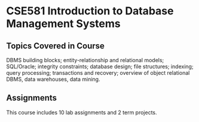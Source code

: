 # CSE581 Introduction to Database Management Systems


## Topics Covered in Course
DBMS building blocks; entity-relationship and relational models; SQL/Oracle; integrity constraints; database design; file structures; indexing; query processing; transactions and recovery; overview of object relational DBMS, data warehouses, data mining.



## Assignments
This course includes 10 lab assignments and 2 term projects. 

